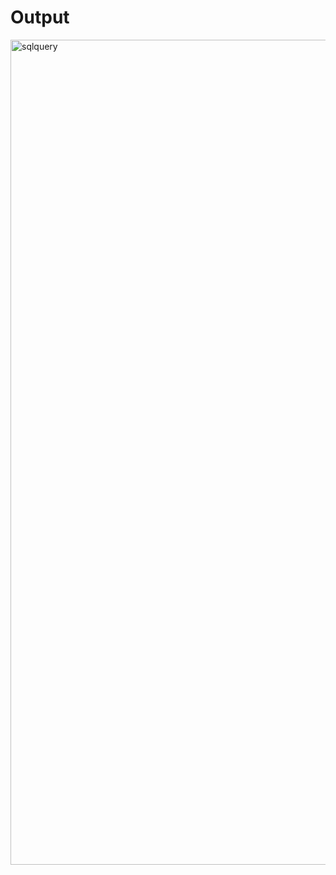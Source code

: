 # Output
<img width="1320" alt="sqlquery" src="https://github.com/saurabh-consultadd/Sql-Assignment/assets/174772884/f03741e2-51c3-40c6-8f7c-3d20ef43e41f">
